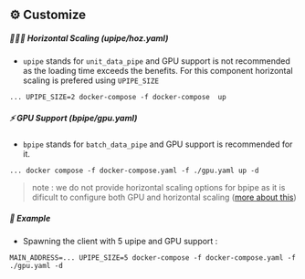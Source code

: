 ## :gear: Customize 

##### 🧑‍🤝‍🧑 Horizontal Scaling (upipe/hoz.yaml)
- `upipe` stands for `unit_data_pipe` and GPU support is not recommended as the loading time exceeds the benefits. 
For this component horizontal scaling is prefered using `UPIPE_SIZE`
```
... UPIPE_SIZE=2 docker-compose -f docker-compose  up
```
##### ⚡ GPU Support (bpipe/gpu.yaml)
- `bpipe` stands for `batch_data_pipe` and GPU support is recommended for it.
```
... docker compose -f docker-compose.yaml -f ./gpu.yaml up -d
```
> note : we do not provide horizontal scaling options for bpipe as it is dificult to configure both GPU
> and horizontal scaling ([more about this](https://github.com/exorde-labs/Exorde-Client-Microservice-Mint/issues/1))

##### 📘 Example

- Spawning the client with 5 upipe and GPU support :
```
MAIN_ADDRESS=... UPIPE_SIZE=5 docker-compose -f docker-compose.yaml -f ./gpu.yaml -d
```
